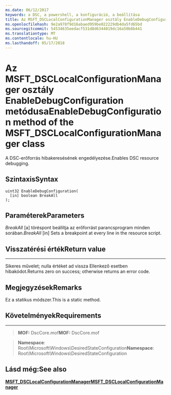 ```yaml
---
ms.date: 06/12/2017
keywords: a DSC, a powershell, a konfiguráció, a beállítása
title: Az MSFT_DSCLocalConfigurationManager osztály EnableDebugConfiguration metódusa
ms.openlocfilehash: 9e2a978f9d16abaed959be022229db4da5fd65bd
ms.sourcegitcommit: 54534635eedacf531d8d6344019dc16a50b8b441
ms.translationtype: MT
ms.contentlocale: hu-HU
ms.lasthandoff: 05/17/2018
---
```

# <a name="enabledebugconfiguration-method-of-the-msftdsclocalconfigurationmanager-class"></a><span data-ttu-id="12642-103">Az MSFT_DSCLocalConfigurationManager osztály EnableDebugConfiguration metódusa</span><span class="sxs-lookup"><span data-stu-id="12642-103">EnableDebugConfiguration method of the MSFT_DSCLocalConfigurationManager class</span></span>

<span data-ttu-id="12642-104">A DSC-erőforrás hibakeresésének engedélyezése.</span><span class="sxs-lookup"><span data-stu-id="12642-104">Enables DSC resource debugging.</span></span>

<a name="syntax"></a><span data-ttu-id="12642-105">Szintaxis</span><span class="sxs-lookup"><span data-stu-id="12642-105">Syntax</span></span>
------

```mof
uint32 EnableDebugConfiguration(
  [in] boolean BreakAll
);
```

<a name="parameters"></a><span data-ttu-id="12642-106">Paraméterek</span><span class="sxs-lookup"><span data-stu-id="12642-106">Parameters</span></span>
----------

<span data-ttu-id="12642-107">*BreakAll* \[a\] töréspont beállítja az erőforrást parancsprogram minden sorában.</span><span class="sxs-lookup"><span data-stu-id="12642-107">*BreakAll* \[in\] Sets a breakpoint at every line in the resource script.</span></span>

## <a name="return-value"></a><span data-ttu-id="12642-108">Visszatérési érték</span><span class="sxs-lookup"><span data-stu-id="12642-108">Return value</span></span>
------------

<span data-ttu-id="12642-109">Sikeres művelet; nulla értéket ad vissza Ellenkező esetben hibakódot.</span><span class="sxs-lookup"><span data-stu-id="12642-109">Returns zero on success; otherwise returns an error code.</span></span>

## <a name="remarks"></a><span data-ttu-id="12642-110">Megjegyzések</span><span class="sxs-lookup"><span data-stu-id="12642-110">Remarks</span></span>

<span data-ttu-id="12642-111">Ez a statikus módszer.</span><span class="sxs-lookup"><span data-stu-id="12642-111">This is a static method.</span></span>

## <a name="requirements"></a><span data-ttu-id="12642-112">Követelmények</span><span class="sxs-lookup"><span data-stu-id="12642-112">Requirements</span></span>
------------
><span data-ttu-id="12642-113">**MOF:** DscCore.mof</span><span class="sxs-lookup"><span data-stu-id="12642-113">**MOF:** DscCore.mof</span></span>

><span data-ttu-id="12642-114">**Namespace**: Root\Microsoft\Windows\DesiredStateConfiguration</span><span class="sxs-lookup"><span data-stu-id="12642-114">**Namespace**: Root\Microsoft\Windows\DesiredStateConfiguration</span></span>


## <a name="see-also"></a><span data-ttu-id="12642-115">Lásd még:</span><span class="sxs-lookup"><span data-stu-id="12642-115">See also</span></span>


[<span data-ttu-id="12642-116">**MSFT_DSCLocalConfigurationManager**</span><span class="sxs-lookup"><span data-stu-id="12642-116">**MSFT_DSCLocalConfigurationManager**</span></span>](msft-dsclocalconfigurationmanager.md)